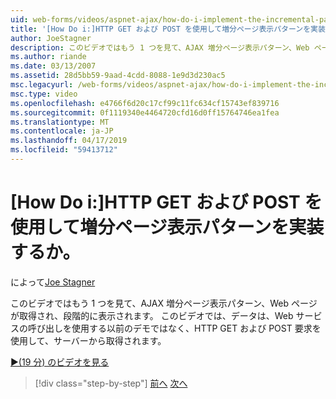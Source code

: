 ```yaml
---
uid: web-forms/videos/aspnet-ajax/how-do-i-implement-the-incremental-page-display-pattern-using-http-get-and-post
title: '[How Do i:]HTTP GET および POST を使用して増分ページ表示パターンを実装するか。 | Microsoft Docs'
author: JoeStagner
description: このビデオではもう 1 つを見て、AJAX 増分ページ表示パターン、Web ページが取得され、段階的に表示されます。 このビデオでは、.
ms.author: riande
ms.date: 03/13/2007
ms.assetid: 28d5bb59-9aad-4cdd-8088-1e9d3d230ac5
msc.legacyurl: /web-forms/videos/aspnet-ajax/how-do-i-implement-the-incremental-page-display-pattern-using-http-get-and-post
msc.type: video
ms.openlocfilehash: e4766f6d20c17cf99c11fc634cf15743ef839716
ms.sourcegitcommit: 0f1119340e4464720cfd16d0ff15764746ea1fea
ms.translationtype: MT
ms.contentlocale: ja-JP
ms.lasthandoff: 04/17/2019
ms.locfileid: "59413712"
---
```

# <a name="how-do-i-implement-the-incremental-page-display-pattern-using-http-get-and-post"></a>[How Do i:]HTTP GET および POST を使用して増分ページ表示パターンを実装するか。

によって[Joe Stagner](https://github.com/JoeStagner)

このビデオではもう 1 つを見て、AJAX 増分ページ表示パターン、Web ページが取得され、段階的に表示されます。 このビデオでは、データは、Web サービスの呼び出しを使用する以前のデモではなく、HTTP GET および POST 要求を使用して、サーバーから取得されます。

[&#9654;(19 分) のビデオを見る](https://channel9.msdn.com/Blogs/ASP-NET-Site-Videos/how-do-i-implement-the-incremental-page-display-pattern-using-http-get-and-post)

> [!div class="step-by-step"]
> [前へ](how-do-i-implement-the-ajax-incremental-page-display-pattern.md)
> [次へ](how-do-i-use-the-aspnet-ajax-updateprogress-control.md)
